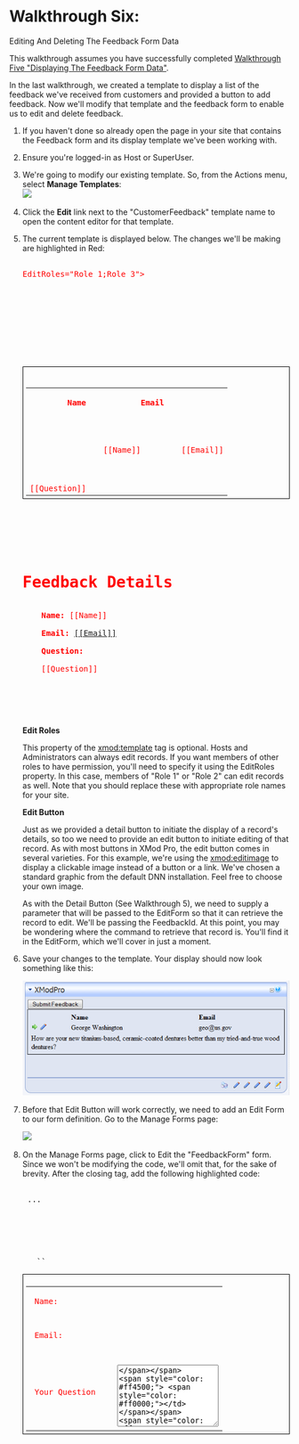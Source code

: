 # Walkthrough Six:  
Editing And Deleting The Feedback Form Data

This walkthrough assumes you have successfully completed [Walkthrough Five "Displaying The Feedback Form Data"](Walkthrough5.html).

In the last walkthrough, we created a template to display a list of the feedback we've received from customers and provided a button to add feedback. Now we'll modify that template and the feedback form to enable us to edit and delete feedback.

1.  If you haven't done so already open the page in your site that contains the Feedback form and its display template we've been working with.
2.  Ensure you're logged-in as Host or SuperUser.
3.  We're going to modify our existing template. So, from the Actions menu, select **Manage Templates**:  
    ![](ActionMenu_ManageTemplates.png)
4.  Click the **Edit** link next to the "CustomerFeedback" template name to open the content editor for that template.
5.  The current template is displayed below. The changes we'll be making are highlighted in Red:  

    <pre xml:space="preserve" xmlns="http://www.w3.org/1999/xhtml"><xmod:addbutton text="Submit Feedback" />
    <xmod:template <span style="color: #ff0000;">EditRoles="Role 1;Role 3"</span>>
      <ListDataSource 
        CommandText="SELECT FeedbackId, Name, Email, Question 
                     FROM XMP_Feedback"/>
      <DetailDataSource 
        CommandText="SELECT Name, Email, Question 
                     FROM XMP_Feedback 
                     WHERE FeedbackId = @FeedbackId">
        <parameter name="FeedbackId" />
      </DetailDataSource>

    <HeaderTemplate>  
      <table style="border: 1px solid black; padding: 5px;">  
        <tr>
          <td>  
            <strong>Name</strong>  
          </td>  
          <td>  
            <strong>Email</strong>  
         </td>  
        </tr>
      </HeaderTemplate>
      <ItemTemplate>  
        <tr>
          <td>
            <xmod:detailimage imageurl="~/images/rt.gif">
              <parameter name="FeedbackId" value='[[FeedbackId]]'/>
            </xmod:detailimage>
            <span style="color: #ff0000;"><xmod:editimage imageurl="~/images/edit.gif">
              <parameter name="FeedbackId" value='[[FeedbackId]]'/>
            </xmod:editimage></span></td>
          <td>[[Name]]</td>  
          <td>[[Email]]</td>
        </tr>
        <tr>
          <td colspan="3">[[Question]]</td>  
        </tr>  
      </ItemTemplate>
      <FooterTemplate>  
        </table>  
      </FooterTemplate>

      <DetailTemplate>
        <h1>Feedback Details</h1>
        <strong>Name:</strong> [[Name]]<br />
        <strong>Email:</strong> <a href="mailto:[[Email]]">[[Email]]</a><br />
        <strong>Question:</strong><br />
        [[Question]]<br /><br />
        <xmod:returnbutton text="Back" />
      </DetailTemplate>
    </xmod:template>
    </pre>

    **Edit Roles**

    This property of the <xmod:template> tag is optional. Hosts and Administrators can always edit records. If you want members of other roles to have permission, you'll need to specify it using the EditRoles property. In this case, members of "Role 1" or "Role 2" can edit records as well. Note that you should replace these with appropriate role names for your site.

    **Edit Button**

    Just as we provided a detail button to initiate the display of a record's details, so too we need to provide an edit button to initiate editing of that record. As with most buttons in XMod Pro, the edit button comes in several varieties. For this example, we're using the <xmod:editimage> to display a clickable image instead of a button or a link. We've chosen a standard graphic from the default DNN installation. Feel free to choose your own image.

    As with the Detail Button (See Walkthrough 5), we need to supply a parameter that will be passed to the EditForm so that it can retrieve the record to edit. We'll be passing the FeedbackId. At this point, you may be wondering where the command to retrieve that record is. You'll find it in the EditForm, which we'll cover in just a moment.

6.  Save your changes to the template. Your display should now look something like this:

    ![](Walkthrough6_DisplayWithEditButton.png)

7.  Before that Edit Button will work correctly, we need to add an Edit Form to our form definition. Go to the Manage Forms page:

    ![](ActionMenu_ManageForms.png)

8.  On the Manage Forms page, click to Edit the "FeedbackForm" form. Since we won't be modifying the <AddForm> code, we'll omit that, for the sake of brevity. After the closing </AddForm> tag, add the following highlighted code:

    <pre xml:space="preserve"><AddForm>  
     ...  
    </AddForm>

    <span style="color: #ff4500;"><span style="color: #ff0000;"><EditForm>
      <SelectCommand CommandText="SELECT FeedbackId, Name, Email, Question 
                                  FROM XMP_Feedback 
                                  WHERE FeedbackId=@FeedbackId">
      </SelectCommand>
      <SubmitCommand CommandText="UPDATE XMP_Feedback SET 
                                   Name=@Name, Email=@Email, Question=@Question 
                                  WHERE FeedbackId=@FeedbackId">
      </SubmitCommand></span> </span>`<span style="color: #ff0000;"></span>`<span style="color: #ff4500;"><span style="color: #ff0000;"><table style="border: 1px solid black; padding: 5px;"></span></span>  
    <span style="color: #ff4500;"><span style="color: #ff0000;">    <tr></span></span>  
    <span style="color: #ff4500;"> <span style="color: #ff0000;"><td></span></span>  
    <span style="color: #ff4500;"> <span style="color: #ff0000;"><label for="txtName" cssclass="NormalBold">Name: </label></span></span>  
    <span style="color: #ff4500;"><span style="color: #ff0000;">      </td></span></span>  
    <span style="color: #ff4500;"><span style="color: #ff0000;">      <td></span></span>  
    <span style="color: #ff4500;"><span style="color: #ff0000;">        <textbox id="txtName" datafield="Name" width="200"/></span></span>  
    <span style="color: #ff4500;"><span style="color: #ff0000;">      </td></span></span>  
    <span style="color: #ff4500;"><span style="color: #ff0000;">    </tr></span></span>  
    <span style="color: #ff4500;"> <span style="color: #ff0000;"><tr></span></span>  
    <span style="color: #ff4500;"> <span style="color: #ff0000;"><td></span></span>  
    <span style="color: #ff4500;"> <span style="color: #ff0000;"><label for="txtEmail" cssclass="NormalBold">Email: </label></span></span>  
    <span style="color: #ff4500;"> <span style="color: #ff0000;"></td></span></span>  
    <span style="color: #ff4500;"> <span style="color: #ff0000;"><td></span></span>  
    <span style="color: #ff4500;"> <span style="color: #ff0000;"><textbox id="txtEmail" datafield="Email" width="200"/></span></span>  
    <span style="color: #ff0000;"><span style="color: #ff4500;"> <span style="color: #ff0000;"></span> </span></span><span style="color: #ff4500;"><span style="color: #ff0000;"><Validate type="required" target="txtEmail" message="An email address is required" /></span></span>  
    <span style="color: #ff4500;"> <span style="color: #ff0000;"><Validate type="email" target="txtEmail" message="Invalid email address supplied" /></td></span></span>  
    <span style="color: #ff4500;"> <span style="color: #ff0000;"></tr></span></span>  
    <span style="color: #ff4500;"> <span style="color: #ff0000;"><tr></span></span>  
    <span style="color: #ff4500;"> <span style="color: #ff0000;"><td></span></span>  
    <span style="color: #ff4500;"> <span style="color: #ff0000;"><label for="txtQuestion" cssclass="NormalBold">Your Question</label></span></span>  
    <span style="color: #ff4500;"> <span style="color: #ff0000;"></td></span></span>  
    <span style="color: #ff4500;"> <span style="color: #ff0000;"><td></span></span>  
    <span style="color: #ff4500;"> <span style="color: #ff0000;"><textarea id="txtQuestion" rows="7" columns="60" datafield="Question" /></span></span>  
    <span style="color: #ff4500;"> <span style="color: #ff0000;"></td></span></span>  
    <span style="color: #ff4500;"> <span style="color: #ff0000;"></tr></span></span>  
    <span style="color: #ff4500;"> <span style="color: #ff0000;"><tr></span></span>  
    <span style="color: #ff4500;"> <span style="color: #ff0000;"><td colspan="2"></span></span>  
    <span style="color: #ff4500;"> <span style="color: #ff0000;"><updatebutton text="Update Record" /> <cancelbutton text="Cancel" /></span></span>  
    <span style="color: #ff4500;"> <span style="color: #ff0000;"></td></span></span>  
    <span style="color: #ff4500;"> <span style="color: #ff0000;"></tr></span></span>  
    <span style="color: #ff4500;"> <span style="color: #ff0000;"></table> 
      <textbox id="txtFeedbackId" datafield="FeedbackId" datatype="int32" visible="false"/>
    </EditForm></span></span></pre>

    If you look closely at the code, you'll notice that it is almost identical to the AddForm definition, but there are some important differences

    **Select Command**

    This is the command XMod Pro will execute to retrieve the record to be edited. It uses a single parameter - FeedbackId. This is the parameter that is passed from the Edit Button. The parameter names must match.

    **Linking Controls to Data**

    Once we've retrieved the record's values, XMod Pro will populate the form's controls with those values. As with the AddForm, the "datafield" and "datatype" attributes are used for this purpose. The "datafield" must match the column name of a column returned from the Select Command. The "datatype" tells XMod Pro and the control what type of data it is handling. This is necessary when the form's data is saved back to the database in the Submit Command.

    **Saving the FeedbackId**

    **This is a critical step**. You need to save your key field values in the form so they can be used when updating the record. In this case, we only need to save the FeedbackId. To do this, we use the <textbox> control and set its Visible property to False, so that it is hidden. We also set the "datafield" property of the control to "FeedbackId" and its "datatype" to "int32". Now, when the Submit Command is executed, it can use FeedbackId.

    **Update/Cancel Button**

    Notice the <addbutton> tag has changed to an <updatebutton> tag. The Update button, when clicked, executes the Submit Command. The Cancel button will cancel the Edit record action and return to the previous view.

    **No Email**

    One other difference between the Add and Edit form is the lack of an <email> tag in the Edit form. For this solution, we only want to be notified when a user has created a new feedback record, not when that record has been edited. Should you need a notification be sent when a record is updated, you can add an <email> tag, following the example in the <AddForm>.

    **Submit Command**

    Finally, the <SubmitCommand> tag contains the command to execute when the Update button is clicked. The command uses @Name, @Email, @Question, and @FeedbackId. These are parameters to the command but you do not have to create <parameter> tags for each of them. The "datafield" properties you specified for the form controls are used to link these parameters with the values from those controls. No additional work is needed on your part.

9.  Once you've made the changes to your form, save it and close the Manage Forms page.

    ![](Walkthrough6_DisplayWithEditButton.png)

10.  Now you can click the Edit button: the pencil graphic in the example above. You be presented with the Edit Form, with the controls pre-populated with values from the record.

    ![](Walkthrough6_EditForm_BeforeChange.png)

11.  You can make some changes to the record. In the example below, we've changed the name to "Harry Truman":

    ![](Walkthrough6_EditForm_AfterChange.png)

12.  Click the Update Record button and your changes will be saved. The end result should look something like this:

    ![](Walkthrough6_DisplayWithChangeHighlighted.png)

13.  There's one more feature we want to add to our solution - the ability to delete a record. For this we'll add a Delete Button and a Delete Command to our template. So, go to the **Manage Templates** page:

    ![](ActionMenu_ManageTemplates.png)

14.  On the Manage Templates page click to Edit the "CustomerFeedback" template. This will load our existing template into the Content editor area.

15.  Next, make the following changes - highlighted in red:

    <pre xml:space="preserve"><xmod:addbutton text="Submit Feedback" editroles="Role 1;Role 3" 
             <span style="color: #ff0000;">deleteroles="Role 1"</span>/>
    <xmod:template>
      <ListDataSource 
        CommandText="SELECT FeedbackId, Name, Email, Question 
                     FROM XMP_Feedback"/>
      <DetailDataSource 
        CommandText="SELECT Name, Email, Question 
                     FROM XMP_Feedback 
                     WHERE FeedbackId = @FeedbackId">
        <parameter name="FeedbackId" />
      </DetailDataSource>
      <span style="color: #ff0000;"><DeleteCommand CommandText="DELETE FROM XMP_Feedback WHERE FeedbackId=@FeedbackId">
        <parameter name="FeedbackId" />
      </DeleteCommand></span><HeaderTemplate>  
      <table style="border: 1px solid black; padding: 5px;">  
        <tr>
          <td>  
            <strong>Name</strong>  
          </td>  
          <td>  
            <strong>Email</strong>  
         </td>  
        </tr>
      </HeaderTemplate>
      <ItemTemplate>  
        <tr>
          <td>
            <xmod:detailimage imageurl="~/images/rt.gif">
              <parameter name="FeedbackId" value='[[FeedbackId]]'/>
            </xmod:detailimage>
            <xmod:editimage imageurl="~/images/edit.gif">
              <parameter name="FeedbackId" value='[[FeedbackId]]'/>
            </xmod:editimage>
            <span style="color: #ff0000;"><xmod:deleteimage imageurl="~/images/delete.gif" 
               onclientclick="return confirm('Really delete?');">
              <parameter name="FeedbackId" value='[[FeedbackId]]'/>
            </xmod:deleteimage></span></td>
          <td>[[Name]]</td>  
          <td>[[Email]]</td>
        </tr>
        <tr>
          <td colspan="3">[[Question]]</td>  
        </tr>  
      </ItemTemplate>
      <FooterTemplate>  
        </table>  
      </FooterTemplate>

      <DetailTemplate>
        <h1>Feedback Details</h1>
        <strong>Name:</strong> [[Name]]<br />
        <strong>Email:</strong> <a href="mailto:[[Email]]">[[Email]]</a><br />
        <strong>Question:</strong><br />
        [[Question]]<br /><br />
        <xmod:returnbutton text="Back" />
      </DetailTemplate>
    </xmod:template>
    </pre>

    There are two required components and one optional component needed to delete records

    **Delete Roles**

    This is property of the <xmod:template> tag is optional. When used, you specify a semi-colon-delimited list of DotNetNuke security role names. Only members of those roles will see the delete button. Hosts and Administrators always can delete records.

    **Delete Command**

    In order to delete a record, you'll need to specify a `<DeleteCommand>` tag in your template. As with the `<DetailDataSource>` tag, your command should delete only one record. Usually this is done by specifying a parameter or set of parameters that limit what record(s) are deleted. In this case, we use the FeedbackId value to accomplish that task. So, the tag includes a `<parameter>` tag with the name "FeedbackId". **WARNING**: As with any application that allows you to directly manipulate the database, an incorrectly formed delete command can cause you to accidentally delete all the records in your table. So, double-check your command and parameters and **backup your database** frequently.

    **Delete Button**

    The final piece in the delete puzzle is the button that initiates the process - the delete button. As with most buttons, it comes in several forms, including a push button (<xmod:deletebutton>), hyperlink (<xmod:deletelink>) and, the form we're using, a clickable image (<xmod:deleteimage>). As with the detail and edit buttons, we specify a URL to the image we want to use. Regardless of the type of button you use, you'll need to supply one or more <parameter> tags as shown in the code. Your parameter names must match the parameter names you defined in the Delete Command.

    Note that we've also added a confirmation to the Delete Button. Typically you want to help users avoid accidental deletions. You can do this by using the delete button's OnClientClick attribute. This attribute allows you to call your own or built-in Javascript functions when the button is clicked. In this example, we're showing a Javascript "confirm" dialog when the user clicks the button.

16.  Save your changes to the template and close the **Manage Templates** page. Your display should now look similar to this (remember we changed the Name to "Harry Truman" earlier):

    ![](Walkthrough6_DisplayWithDeleteButton.png)

17.  Now, let's add a new record and delete it. First, click the Submit Feedback button and add a new record.

    ![](Walkthrough6_AddSecondRecord.png)

    After adding the record, your display will look similar to this:

    ![](Walkthrough6_DisplayOfTwoRecords.png)

18.  Click the red "X" (or whatever image you used) next to the new record you've added.

    ![](Walkthrough6_ConfirmDelete.png)

    If you click "OK", the record will be deleted. Clicking cancel will cancel the operation.